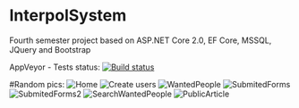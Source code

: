 # InterpolSystem
Fourth semester project based on ASP.NET Core 2.0, EF Core, MSSQL, JQuery and Bootstrap

AppVeyor - Tests status:
[![Build status](https://ci.appveyor.com/api/projects/status/1ao864nuqxa0kjmx?svg=true)](https://ci.appveyor.com/project/stefanMinch3v/interpolsystem)

#Random pics:
![Home](https://imgur.com/yyLzcMA)
![Create users](https://imgur.com/iO6ZKVM)
![WantedPeople](https://imgur.com/1aU4Yoa)
![SubmitedForms](https://imgur.com/kJOqRO1)
![SubmitedForms2](https://imgur.com/ZOozPOQ)
![SearchWantedPeople](https://imgur.com/kBiNGCz)
![PublicArticle](https://imgur.com/ex6m2Zy)